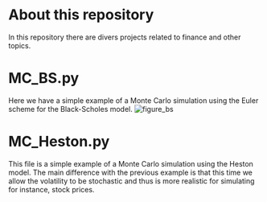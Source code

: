 # About this repository
In this repository there are divers projects related to finance and other topics.

# MC_BS.py 
Here we have a simple example of a Monte Carlo simulation using the Euler scheme for the Black-Scholes model.
![figure_bs](https://user-images.githubusercontent.com/36447056/36300729-9835812a-1302-11e8-9691-be47924eabd7.png)

# MC_Heston.py
This file is a simple example of a Monte Carlo simulation using the Heston model. The main difference with the previous example is that this time we allow the volatility to be stochastic and thus is more realistic for simulating for instance, stock prices.
